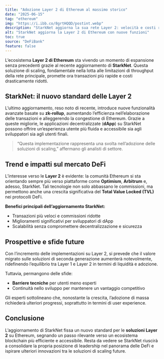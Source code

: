 ```yaml
---
title: "Adozione Layer 2 di Ethereum al massimo storico"
date: "2025-06-15"
tag: "ethereum"
img: "https://i.ibb.co/8grtHQQD/postint.webp"
description: "StarkNet aggiorna la sua rete Layer 2: velocità e costi ridotti su Ethereum"
alt: "StarkNet aggiorna la Layer 2 di Ethereum con nuove funzioni"
toc: true
source: "DeFiBank"
feature: false
---
```


L’ecosistema **Layer 2 di Ethereum** sta vivendo un momento di espansione senza precedenti grazie al recente aggiornamento di **StarkNet**. Questa soluzione di scaling, fondamentale nella lotta alle limitazioni di throughput della rete principale, promette ora transazioni più rapide e costi drasticamente ridotti.

## StarkNet: il nuovo standard delle Layer 2

L’ultimo aggiornamento, reso noto di recente, introduce nuove funzionalità avanzate basate su **zk-rollup**, aumentando l’efficienza nell’elaborazione delle transazioni e alleggerendo la congestione di Ethereum. Grazie a queste migliorie, le applicazioni decentralizzate (**dApp**) su StarkNet possono offrire un’esperienza utente più fluida e accessibile sia agli sviluppatori sia agli utenti finali.

> “Questa implementazione rappresenta una svolta nell’adozione delle soluzioni di scaling,” affermano gli analisti di settore.

## Trend e impatti sul mercato DeFi

L’interesse verso le **Layer 2** è evidente: la comunità Ethereum si sta orientando sempre più verso piattaforme come **Optimism**, **Arbitrum** e, adesso, StarkNet. Tali tecnologie non solo abbassano le commissioni, ma permettono anche una crescita significativa del **Total Value Locked (TVL)** nei protocolli DeFi.

**Benefici principali dell’aggiornamento StarkNet:**
- Transazioni più veloci e commissioni ridotte
- Miglioramenti significativi per sviluppatori di dApp
- Scalabilità senza compromettere decentralizzazione e sicurezza

## Prospettive e sfide future

Con l’incremento delle implementazioni su Layer 2, si prevede che il valore migrato sulle soluzioni di seconda generazione aumenterà notevolmente, ridefinendo l’equilibrio tra Layer 1 e Layer 2 in termini di liquidità e adozione.

Tuttavia, permangono delle sfide:
- **Barriere tecniche** per utenti meno esperti
- Continuità nello sviluppo per mantenere un vantaggio competitivo

Gli esperti sottolineano che, nonostante la crescita, l’adozione di massa richiederà ulteriori progressi, soprattutto in termini di user experience.

## Conclusione

L’aggiornamento di StarkNet fissa un nuovo standard per le **soluzioni Layer 2** su Ethereum, segnando un passo rilevante verso un ecosistema blockchain più efficiente e accessibile. Resta da vedere se StarkNet riuscirà a consolidare la propria posizione di leadership nel panorama delle DeFi e ispirare ulteriori innovazioni tra le soluzioni di scaling future.